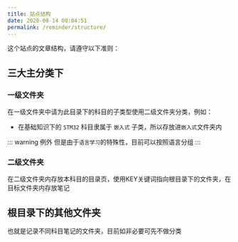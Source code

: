 ```yaml
---
title: 站点结构
date: 2020-08-14 00:04:51
permalink: /reminder/structure/
---
```


这个站点的文章结构，请遵守以下准则：

## 三大主分类下

### 一级文件夹

在一级文件夹中请为此目录下的科目的子类型使用二级文件夹分类，例如：

* 在基础知识下的 `STM32` 科目隶属于 `嵌入式` 子类，所以存放进`嵌入式`文件夹内

::: warning 例外
但是由于`语言学习`的特殊性，目前可以按照语言分组
:::

### 二级文件夹

在二级文件夹内存放本科目的目录页，使用KEY关键词指向根目录下的文件夹，在目标文件夹内存放笔记

## 根目录下的其他文件夹

也就是记录不同科目笔记的文件夹，目前如非必要可先不做分类
